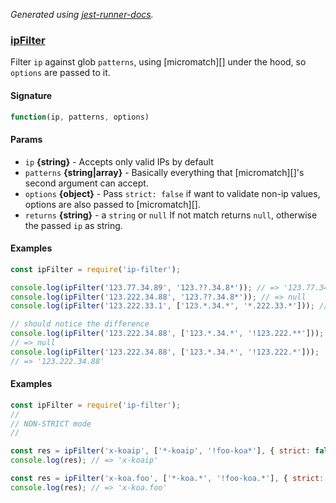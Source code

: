 _Generated using [jest-runner-docs](https://ghub.now.sh/jest-runner-docs)._

### [ipFilter](./src/index.js#L44)

Filter `ip` against glob `patterns`, using [micromatch][] under the hood, so
`options` are passed to it.

<span id="ipfilter-signature"></span>

#### Signature

```ts
function(ip, patterns, options)
```

<span id="ipfilter-params"></span>

#### Params

- `ip` **{string}** - Accepts only valid IPs by default
- `patterns` **{string|array}** - Basically everything that [micromatch][]'s
  second argument can accept.
- `options` **{object}** - Pass `strict: false` if want to validate non-ip
  values, options are also passed to [micromatch][].
- `returns` **{string}** - a `string` or `null` If not match returns `null`,
  otherwise the passed `ip` as string.

<span id="ipfilter-examples"></span>

#### Examples

```js
const ipFilter = require('ip-filter');

console.log(ipFilter('123.77.34.89', '123.??.34.8*')); // => '123.77.34.89'
console.log(ipFilter('123.222.34.88', '123.??.34.8*')); // => null
console.log(ipFilter('123.222.33.1', ['123.*.34.*', '*.222.33.*'])); // => '123.222.33.1'

// should notice the difference
console.log(ipFilter('123.222.34.88', ['123.*.34.*', '!123.222.**']));
// => null
console.log(ipFilter('123.222.34.88', ['123.*.34.*', '!123.222.*']));
// => '123.222.34.88'
```

<span id="ipfilter-examples"></span>

#### Examples

```js
const ipFilter = require('ip-filter');
//
// NON-STRICT mode
//

const res = ipFilter('x-koaip', ['*-koaip', '!foo-koa*'], { strict: false });
console.log(res); // => 'x-koaip'

const res = ipFilter('x-koa.foo', ['*-koa.*', '!foo-koa.*'], { strict: false });
console.log(res); // => 'x-koa.foo'
```
